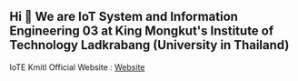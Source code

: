 ## Hi 👋 We are IoT System and Information Engineering 03 at King Mongkut's Institute of Technology Ladkrabang (University in Thailand)

IoTE Kmitl Official Website : [Website](https://www.iote.kmitl.ac.th)

